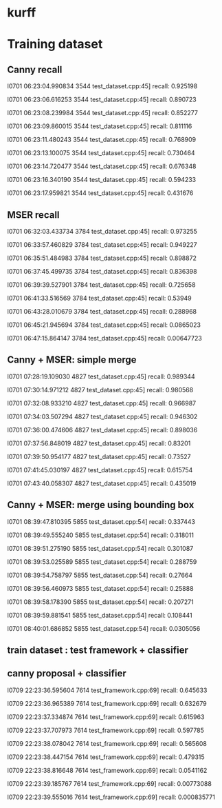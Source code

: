 # kurff


# Training dataset 

## Canny recall

I0701 06:23:04.990834  3544 test_dataset.cpp:45] recall: 0.925198

I0701 06:23:06.616253  3544 test_dataset.cpp:45] recall: 0.890723

I0701 06:23:08.239984  3544 test_dataset.cpp:45] recall: 0.852277

I0701 06:23:09.860015  3544 test_dataset.cpp:45] recall: 0.811116

I0701 06:23:11.480243  3544 test_dataset.cpp:45] recall: 0.768909

I0701 06:23:13.100075  3544 test_dataset.cpp:45] recall: 0.730464

I0701 06:23:14.720477  3544 test_dataset.cpp:45] recall: 0.676348

I0701 06:23:16.340190  3544 test_dataset.cpp:45] recall: 0.594233

I0701 06:23:17.959821  3544 test_dataset.cpp:45] recall: 0.431676

## MSER recall

I0701 06:32:03.433734  3784 test_dataset.cpp:45] recall: 0.973255

I0701 06:33:57.460829  3784 test_dataset.cpp:45] recall: 0.949227

I0701 06:35:51.484983  3784 test_dataset.cpp:45] recall: 0.898872

I0701 06:37:45.499735  3784 test_dataset.cpp:45] recall: 0.836398

I0701 06:39:39.527901  3784 test_dataset.cpp:45] recall: 0.725658

I0701 06:41:33.516569  3784 test_dataset.cpp:45] recall: 0.53949

I0701 06:43:28.010679  3784 test_dataset.cpp:45] recall: 0.288968

I0701 06:45:21.945694  3784 test_dataset.cpp:45] recall: 0.0865023

I0701 06:47:15.864147  3784 test_dataset.cpp:45] recall: 0.00647723

## Canny + MSER: simple merge

I0701 07:28:19.109030  4827 test_dataset.cpp:45] recall: 0.989344

I0701 07:30:14.971212  4827 test_dataset.cpp:45] recall: 0.980568

I0701 07:32:08.933210  4827 test_dataset.cpp:45] recall: 0.966987

I0701 07:34:03.507294  4827 test_dataset.cpp:45] recall: 0.946302

I0701 07:36:00.474606  4827 test_dataset.cpp:45] recall: 0.898036

I0701 07:37:56.848019  4827 test_dataset.cpp:45] recall: 0.83201

I0701 07:39:50.954177  4827 test_dataset.cpp:45] recall: 0.73527

I0701 07:41:45.030197  4827 test_dataset.cpp:45] recall: 0.615754

I0701 07:43:40.058307  4827 test_dataset.cpp:45] recall: 0.435019

## Canny + MSER: merge using bounding box

I0701 08:39:47.810395  5855 test_dataset.cpp:54] recall: 0.337443

I0701 08:39:49.555240  5855 test_dataset.cpp:54] recall: 0.318011

I0701 08:39:51.275190  5855 test_dataset.cpp:54] recall: 0.301087

I0701 08:39:53.025589  5855 test_dataset.cpp:54] recall: 0.288759

I0701 08:39:54.758797  5855 test_dataset.cpp:54] recall: 0.27664

I0701 08:39:56.460973  5855 test_dataset.cpp:54] recall: 0.25888

I0701 08:39:58.178390  5855 test_dataset.cpp:54] recall: 0.207271

I0701 08:39:59.881541  5855 test_dataset.cpp:54] recall: 0.108441

I0701 08:40:01.686852  5855 test_dataset.cpp:54] recall: 0.0305056


## train dataset : test framework + classifier
## canny proposal + classifier

I0709 22:23:36.595604  7614 test_framework.cpp:69] recall: 0.645633

I0709 22:23:36.965389  7614 test_framework.cpp:69] recall: 0.632679

I0709 22:23:37.334874  7614 test_framework.cpp:69] recall: 0.615963

I0709 22:23:37.707973  7614 test_framework.cpp:69] recall: 0.597785

I0709 22:23:38.078042  7614 test_framework.cpp:69] recall: 0.565608

I0709 22:23:38.447154  7614 test_framework.cpp:69] recall: 0.479315

I0709 22:23:38.816648  7614 test_framework.cpp:69] recall: 0.0541162

I0709 22:23:39.185767  7614 test_framework.cpp:69] recall: 0.00773088

I0709 22:23:39.555016  7614 test_framework.cpp:69] recall: 0.000835771


